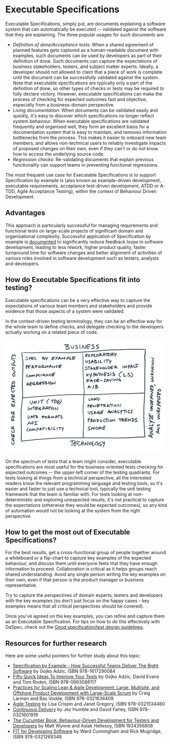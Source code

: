 # Executable Specifications

Executable Specifications, simply put, are documents explaining a software system that can automatically be executed -- validated against the software that they are explaining. The three popular usages for such documents are:

* _Definition of done/Acceptance tests_: When a shared agreement of planned features gets captured as a human-readable document with examples, such documents can be used by developers as part of their definition of done. Such documents can capture the expectations of business stakeholders, testers, and subject matter experts. Ideally, a developer should not allowed to claim that a piece of work is complete until the document can be successfully validated against the system. Note that executable specifications are typically only a part of the definition of done, so other types of checks or tests may be required to fully declare victory. However, executable specifications can make the process of checking for expected outcomes fast and objective, especially from a business-domain perspective. 
* _Living documentation_: When documents can be validated easily and quickly, it's easy to discover which specifications no longer reflect system behaviour. When executable specifications are validated frequently and organised well, they form an excellent basis for a documentation system that is easy to maintain, and removes information bottlenecks from the process. This makes it easier to onboard new team members, and allows non-technical users to reliably investigate impacts of proposed changes on their own, even if they can't or do not know how to access the underlying source code.
* _Regression checks_: Re-validating documents that explain previous functionality can support teams in preventing functional regressions.


The most frequent use case for Executable Specifications is to support Specification by example is (also known as example-driven development, executable requirements, acceptance test-driven development, ATDD or A-TDD, Agile Acceptance Testing), within the context of Behaviour Driven Development.

## Advantages

This approach is particularly successful for managing requirements and functional tests on large-scale projects of significant domain and organisational complexity. Successful application of Specification by example is [documented](http://amzn.to/1UnTzSJ) to significantly reduce feedback loops in software development, leading to less rework, higher product quality, faster turnaround time for software changes and better alignment of activities of various roles involved in software development such as testers, analysts and developers.

## How do Executable Specifications fit into testing?

Executable specifications can be a very effective way to capture the expectations of various team members and stakeholders and provide evidence that those aspects of a system were validated.

In the context-driven testing terminology, they can be an effective way for the whole team to define checks, and delegate checking to the developers actually working on a related piece of code. 

![](images/quadrants_small.png)

On the spectrum of tests that a team might consider, executable specifications are most useful for the business-oriented tests checking for expected outcomes -- the upper-left corner of the testing quadrants. For tests looking at things from a technical perspective, all the interested readers know the relevant programming language and testing tools, so it's easier and faster to just use a technical tool, typically the unit testing framework that the team is familiar with. For tests looking at non-deterministic and exploring unexpected results, it's not practical to capture the expectations (otherwise they would be expected outcomes), so any kind of automation would not be looking at the system from the right perspective.

## How to get the most out of Executable Specifications?

For the best results, get a cross-functional group of people together around a whiteboard or a flip-chart to capture key examples of the expected behaviour, and discuss them until everyone feels that they have enough information to proceed. Collaboration is critical as it helps groups reach shared understanding. Avoid any single person writing the key examples on their own, even if that person is the product manager or business representative. 

Try to capture the perspectives of domain experts, testers and developers with the key examples (so don't just focus on the happy cases - key examples means that all critical perspectives should be covered). 

Once you've agreed on the key examples, you can refine and capture them as an Executable Specification. For tips on how to do this effectively with DaSpec, check out the [Good specification/test design guidelines](how_to_write_specifications.md).

## Resources for further research

Here are some useful pointers for further study about this topic:

* [Specification by Example - How Successful Teams Deliver The Right Software](http://amzn.to/1UnTzSJ) by Gojko Adzic, ISBN 978-1617290084
* [Fifty Quick Ideas To Improve Your Tests](http://amzn.to/1eT2sn9) by Gojko Adzic, David Evans and Tom Roden, ISBN  978-0993088117
* [Practices for Scaling Lean & Agile Development: Large, Multisite, and Offshore Product Development with Large-Scale Scrum](http://amzn.to/1Ipt7QR) by Craig Larman and Bas Vodde, ISBN 978-0321636409
* [Agile Testing](http://amzn.to/1IHnGfB) by Lisa Crispin and Janet Gregory, ISBN 978-0321534460
* [Continuous Delivery](http://amzn.to/1eT37Fd) by Jez Humble and David Farley, ISBN 978-0321601919
* [The Cucumber Book: Behaviour-Driven Development for Testers and Developers](http://amzn.to/1eT2QSu) by  Matt Wynne and Aslak Hellesoy, ISBN 1934356808
* [FIT for Developing Software](http://amzn.to/1IHnb54) by Ward Cunningham and Rick Mugridge, ISBN 978-0321269348

